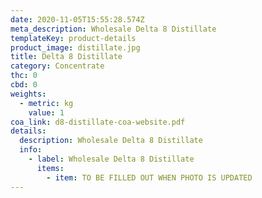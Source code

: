 ```yaml
---
date: 2020-11-05T15:55:28.574Z
meta_description: Wholesale Delta 8 Distillate
templateKey: product-details
product_image: distillate.jpg
title: Delta 8 Distillate
category: Concentrate
thc: 0
cbd: 0
weights:
  - metric: kg
    value: 1
coa_link: d8-distillate-coa-website.pdf
details:
  description: Wholesale Delta 8 Distillate
  info:
    - label: Wholesale Delta 8 Distillate
      items:
        - item: TO BE FILLED OUT WHEN PHOTO IS UPDATED
---
```

